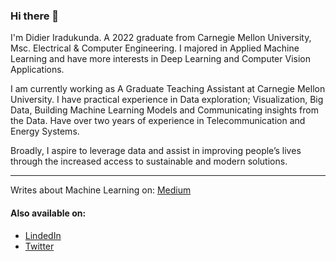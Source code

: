 ### Hi there 👋

I'm Didier Iradukunda. A 2022 graduate from Carnegie Mellon University, Msc. Electrical & Computer Engineering. I majored in Applied Machine Learning and have more interests in Deep Learning and Computer Vision Applications.

I am currently working as A Graduate Teaching Assistant at Carnegie Mellon University. I have practical experience in Data exploration; Visualization, Big Data, Building Machine Learning Models and Communicating insights from the Data. Have over two years of experience in Telecommunication and Energy Systems. 

Broadly, I aspire to leverage data and assist in improving people’s lives through the increased access to sustainable and modern solutions.

***************************

Writes about Machine Learning on: [Medium](https://medium.com/@didier-i)

#### Also available on:

* [LindedIn](https://www.linkedin.com/in/didier-i/)
* [Twitter](https://twitter.com/didier_ira)
